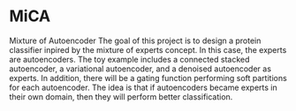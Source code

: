 # MiCA
Mixture of Autoencoder
The goal of this project is to design a protein classifier inpired by the mixture of experts concept. 
In this case, the experts are autoencoders. The toy example includes a connected stacked autoencoder, 
a variational autoencoder, and a denoised autoencoder as experts. In addition, there will be a gating 
function performing soft partitions for each autoencoder. The idea is that if autoencoders became experts
in their own domain, then they will perform better classification.

